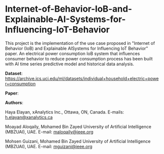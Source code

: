 # Internet-of-Behavior-IoB-and-Explainable-AI-Systems-for-Influencing-IoT-Behavior


This project is the implementation of the use case proposed in "Internet of Behavior (IoB) and Explainable AISystems for Influencing IoT Behavior" paper. An electrical power consumption IoB system that influences consumer behavior to reduce power consumption process has been built with AI time series predictive model and historical data analysis.

**Dataset**: https://archive.ics.uci.edu/ml/datasets/individual+household+electric+power+consumption

**Paper**: 

**Authors**:

Haya Elayan, xAnalytics Inc., Ottawa, ON, Canada. E-mails: h.elayan@xanalytics.ca

Moayad Aloqaily, Mohamed Bin Zayed University of Artificial Intelligence (MBZUAI), UAE. E-mail: maloqaily@ieee.org

Mohsen Guizani, Mohamed Bin Zayed University of Artificial Intelligence (MBZUAI), UAE. E-mail: mguizani@ieee.org
